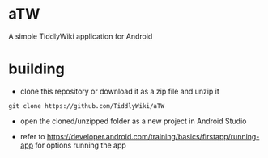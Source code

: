 # aTW
A simple TiddlyWiki application for Android

# building

- clone this repository or download it as a zip file and unzip it

```
git clone https://github.com/TiddlyWiki/aTW
```

- open the cloned/unzipped folder as a new project in Android Studio

- refer to https://developer.android.com/training/basics/firstapp/running-app for options running the app
